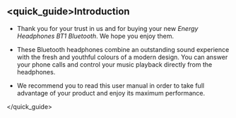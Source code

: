 ## <quick_guide>Introduction

*	Thank you for your trust in us and for buying your new *Energy Headphones BT1 Bluetooth*. We hope you enjoy them.

*	These Bluetooth headphones combine an outstanding sound experience with the fresh and youthful colours of a modern design. You can answer your phone calls and control your music playback directly from the headphones.

* We recommend you to read this user manual in order to take full advantage of your product and enjoy its maximum performance.

</unique> </quick_guide>

